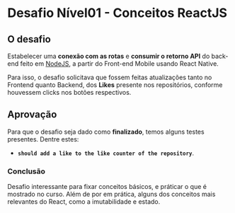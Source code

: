 # Desafio Nível01 - Conceitos ReactJS

## O desafio

Estabelecer uma **conexão com as rotas** e **consumir o retorno API** do back-end feito em [NodeJS][nodejs], a partir do Front-end Mobile usando React Native.

Para isso, o desafio solicitava que fossem feitas atualizações tanto no Frontend quanto Backend, dos **Likes** presente nos repositórios, conforme houvessem clicks nos botões respectivos.

## Aprovação

Para que o desafio seja dado como **finalizado**, temos alguns testes presentes. Dentre estes:

- **`should add a like to the like counter of the repository`**.

### Conclusão

Desafio interessante para fixar conceitos básicos, e práticar o que é mostrado no curso. Além de por em prática, alguns dos conceitos mais relevantes do React, como a imutabilidade e estado.

[nodejs]: https://github.com/Vitor-Franco/nivel01-nodejs
